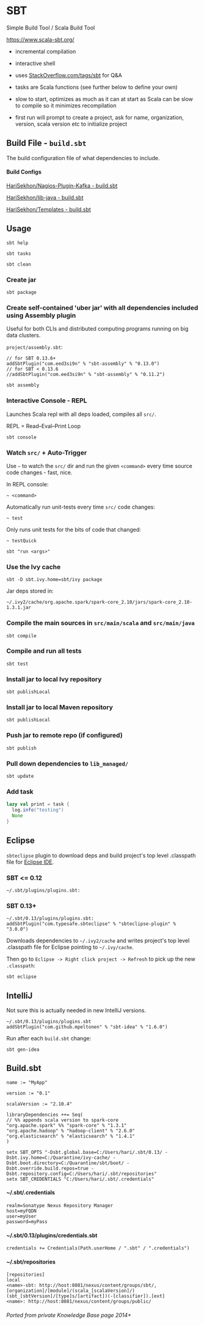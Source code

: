 # SBT

Simple Build Tool / Scala Build Tool

https://www.scala-sbt.org/

- incremental compilation
- interactive shell
- uses [StackOverflow.com/tags/sbt](https://stackoverflow.com/tags/sbt) for Q&A

- tasks are Scala functions (see further below to define your own)

- slow to start, optimizes as much as it can at start as Scala can be slow to compile so it minimizes recompilation

- first run will prompt to create a project, ask for name, organization, version, scala version etc to initialize project

## Build File - `build.sbt`

The build configuration file of what dependencies to include.

#### Build Configs

[HariSekhon/Nagios-Plugin-Kafka - build.sbt](https://github.com/HariSekhon/Nagios-Plugin-Kafka/blob/master/build.sbt)

[HariSekhon/lib-java - build.sbt](https://github.com/HariSekhon/lib-java/blob/master/build.sbt)

[HariSekhon/Templates - build.sbt](https://github.com/HariSekhon/Templates/blob/master/build.sbt)

## Usage

```shell
sbt help
```

```shell
sbt tasks
```

```shell
sbt clean
```

### Create jar

```shell
sbt package
```

### Create self-contained 'uber jar' with all dependencies included using Assembly plugin

Useful for both CLIs and distributed computing programs running on big data clusters.


`project/assembly.sbt`:
```
// for SBT 0.13.6+
addSbtPlugin("com.eed3si9n" % "sbt-assembly" % "0.13.0")
// for SBT < 0.13.6
//addSbtPlugin("com.eed3si9n" % "sbt-assembly" % "0.11.2")
```

```shell
sbt assembly
```

### Interactive Console - REPL

Launches Scala repl with all deps loaded, compiles all `src/`.

REPL = Read–Eval–Print Loop

```shell
sbt console
```

### Watch `src/` + Auto-Trigger

Use `~` to watch the `src/` dir and run the given `<command>` every time source code changes - fast, nice.

In REPL console:

```shell
~ <command>
```

Automatically run unit-tests every time `src/` code changes:

```shell
~ test
```

Only runs unit tests for the bits of code that changed:

```shell
~ testQuick
```

```shell
sbt "run <args>"
```

### Use the Ivy cache

```shell
sbt -D sbt.ivy.home=sbt/ivy package
```

Jar deps stored in:
```
~/.ivy2/cache/org.apache.spark/spark-core_2.10/jars/spark-core_2.10-1.3.1.jar
```

### Compile the main sources in `src/main/scala` and `src/main/java`

```shell
sbt compile
```

### Compile and run all tests

```shell
sbt test
```

### Install jar to local Ivy repository

```shell
sbt publishLocal
```

### Install jar to local Maven repository

```shell
sbt publishLocal
```

### Push jar to remote repo (if configured)

```shell
sbt publish
```

### Pull down dependencies to `lib_managed/`

```shell
sbt update
```

### Add task

```scala
lazy val print = task {
  log.info("testing")
  None
}
```

## Eclipse

`sbteclipse` plugin to download deps and build project's top level .classpath file for [Eclipse IDE](editors.md).

### SBT <= 0.12

```
~/.sbt/plugins/plugins.sbt:
```

### SBT 0.13+

```shell
~/.sbt/0.13/plugins/plugins.sbt:
addSbtPlugin("com.typesafe.sbteclipse" % "sbteclipse-plugin" % "3.0.0")
```

Downloads dependencies to `~/.ivy2/cache` and writes project's top level .classpath file for Eclipse pointing to `~/.ivy/cache`.

Then go to `Eclipse -> Right click project -> Refresh` to pick up the new `.classpath`:

```shell
sbt eclipse
```

## IntelliJ

Not sure this is actually needed in new IntelliJ versions.

```
~/.sbt/0.13/plugins/plugins.sbt
addSbtPlugin("com.github.mpeltonen" % "sbt-idea" % "1.6.0")
```

Run after each `build.sbt` change:

```shell
sbt gen-idea
```

## Build.sbt

```
name := "MyApp"

version := "0.1"

scalaVersion := "2.10.4"

libraryDependencies ++= Seq(
// %% appends scala version to spark-core
"org.apache.spark" %% "spark-core" % "1.3.1"
"org.apache.hadoop" % "hadoop-client" % "2.6.0"
"org.elasticsearch" % "elasticsearch" % "1.4.1"
)
```

```
setx SBT_OPTS "-Dsbt.global.base=C:/Users/hari/.sbt/0.13/ -Dsbt.ivy.home=C:/Quarantine/ivy-cache/ -Dsbt.boot.directory=C:/Quarantine/sbt/boot/ -Dsbt.override.build.repos=true -Dsbt.repository.config=C:/Users/hari/.sbt/repositories"
setx SBT_CREDENTIALS "C:/Users/hari/.sbt/.credentials"
```

#### ~/.sbt/.credentials

```
realm=Sonatype Nexus Repository Manager
host=myFQDN
user=myUser
password=myPass
```

#### ~/.sbt/0.13/plugins/credentials.sbt

```
credentials += Credentials(Path.userHome / ".sbt" / ".credentials")
```

#### ~/.sbt/repositories

```
[repositories]
local
<name>-sbt: http://host:8081/nexus/content/groups/sbt/, [organization]/[module]/(scala_[scalaVersion]/)(sbt_[sbtVersion]/[type]s/[artifact])(-[classifier]).[ext]
<name>: http://host:8081/nexus/content/groups/public/
```


###### Ported from private Knowledge Base page 2014+

